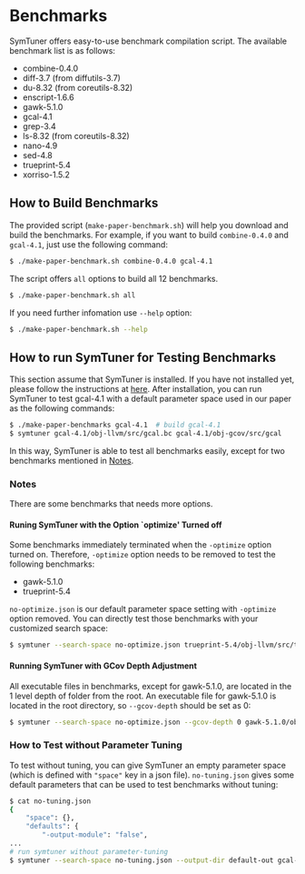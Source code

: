 # Benchmarks
SymTuner offers easy-to-use benchmark compilation script.
The available benchmark list is as follows:
* combine-0.4.0
* diff-3.7 (from diffutils-3.7)
* du-8.32 (from coreutils-8.32)
* enscript-1.6.6
* gawk-5.1.0
* gcal-4.1
* grep-3.4
* ls-8.32 (from coreutils-8.32)
* nano-4.9
* sed-4.8
* trueprint-5.4
* xorriso-1.5.2

## How to Build Benchmarks
The provided script (`make-paper-benchmark.sh`) will help you download and build the benchmarks.
For example, if you want to build `combine-0.4.0` and `gcal-4.1`, just use the following command:
```bash
$ ./make-paper-benchmark.sh combine-0.4.0 gcal-4.1
```
The script offers `all` options to build all 12 benchmarks.
```bash
$ ./make-paper-benchmark.sh all
```

If you need further infomation use `--help` option:
```bash
$ ./make-paper-benchmark.sh --help
```

## How to run SymTuner for Testing Benchmarks
This section assume that SymTuner is installed.
If you have not installed yet, please follow the instructions at [here](https://github.com/skkusal/symtuner).
After installation, you can run SymTuner to test gcal-4.1 with a default parameter space used in our paper as the following commands:
```bash
$ ./make-paper-benchmarks gcal-4.1  # build gcal-4.1
$ symtuner gcal-4.1/obj-llvm/src/gcal.bc gcal-4.1/obj-gcov/src/gcal
```
In this way, SymTuner is able to test all benchmarks easily, except for two benchmarks mentioned in [Notes](#Notes).

### Notes
There are some benchmarks that needs more options.

#### Runing SymTuner with the Option `optimize' Turned off
Some benchmarks immediately terminated when the `-optimize` option turned on.
Therefore, `-optimize` option needs to be removed to test the following benchmarks:
* gawk-5.1.0
* trueprint-5.4

`no-optimize.json` is our default parameter space setting with `-optimize` option removed.
You can directly test those benchmarks with your customized search space:
```bash
$ symtuner --search-space no-optimize.json trueprint-5.4/obj-llvm/src/trueprint.bc trueprint-5.4/obj-gcov/src/trueprint
```

#### Running SymTuner with GCov Depth Adjustment
All executable files in benchmarks, except for gawk-5.1.0, are located in the 1 level depth of folder from the root.
An executable file for gawk-5.1.0 is located in the root directory, so `--gcov-depth` should be set as 0:
```bash
$ symtuner --search-space no-optimize.json --gcov-depth 0 gawk-5.1.0/obj-llvm/gawk.bc gawk-5.1.0/obj-gcov/gawk
```

### How to Test without Parameter Tuning
To test without tuning, you can give SymTuner an empty parameter space (which is defined with `"space"` key in a json file).
`no-tuning.json` gives some default parameters that can be used to test benchmarks without tuning:
```bash
$ cat no-tuning.json
{
    "space": {},
    "defaults": {
        "-output-module": "false",
...
# run symtuner without parameter-tuning
$ symtuner --search-space no-tuning.json --output-dir default-out gcal-4.1/obj-llvm/src/gcal.bc gcal-4.1/obj-gcov/src/gcal
```
